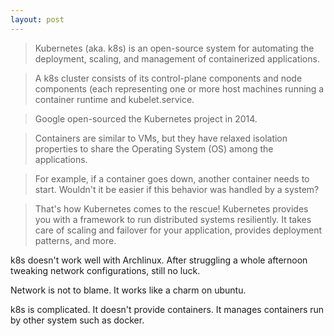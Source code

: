 ```yaml
---
layout: post
---
```


> Kubernetes (aka. k8s) is an open-source system for automating the deployment, scaling, and management of containerized applications.

> A k8s cluster consists of its control-plane components and node components (each representing one or more host machines running a container runtime and kubelet.service.

> Google open-sourced the Kubernetes project in 2014. 

> Containers are similar to VMs, but they have relaxed isolation properties to share the Operating System (OS) among the applications.

> For example, if a container goes down, another container needs to start. Wouldn't it be easier if this behavior was handled by a system?

> That's how Kubernetes comes to the rescue! Kubernetes provides you with a framework to run distributed systems resiliently. It takes care of scaling and failover for your application, provides deployment patterns, and more.

k8s doesn't work well with Archlinux. After struggling a whole afternoon tweaking network configurations, still no luck.

Network is not to blame. It works like a charm on ubuntu.

k8s is complicated. It doesn't provide containers. It manages containers run by other system such as docker.

